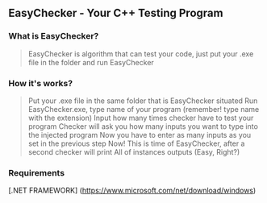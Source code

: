 ## EasyChecker - Your C++ Testing Program

### What is EasyChecker?

> EasyChecker is algorithm that can test your code, just put your .exe file in the folder and run EasyChecker

### How it's works?

> Put your .exe file in the same folder that is EasyChecker situated
> Run EasyChecker.exe, type name of your program (remember! type name with the extension)
> Input how many times checker have to test your program
> Checker will ask you how many inputs you want to type into the injected program
> Now you have to enter as many inputs as you set in the previous step
> Now! This is time of EasyChecker, after a second checker will print
> All of instances outputs (Easy, Right?)

### Requirements

[.NET FRAMEWORK] (https://www.microsoft.com/net/download/windows) 